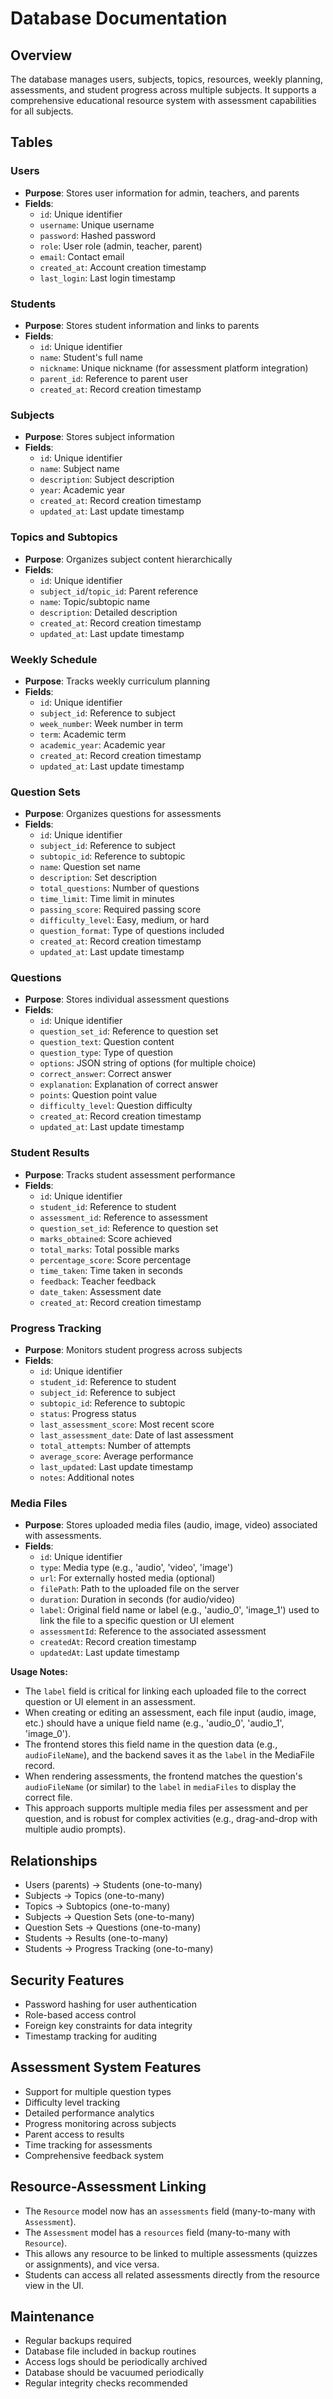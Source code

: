 # Database Documentation

## Overview
The database manages users, subjects, topics, resources, weekly planning, assessments, and student progress across multiple subjects. It supports a comprehensive educational resource system with assessment capabilities for all subjects.

## Tables

### Users
- **Purpose**: Stores user information for admin, teachers, and parents
- **Fields**:
  - `id`: Unique identifier
  - `username`: Unique username
  - `password`: Hashed password
  - `role`: User role (admin, teacher, parent)
  - `email`: Contact email
  - `created_at`: Account creation timestamp
  - `last_login`: Last login timestamp

### Students
- **Purpose**: Stores student information and links to parents
- **Fields**:
  - `id`: Unique identifier
  - `name`: Student's full name
  - `nickname`: Unique nickname (for assessment platform integration)
  - `parent_id`: Reference to parent user
  - `created_at`: Record creation timestamp

### Subjects
- **Purpose**: Stores subject information
- **Fields**:
  - `id`: Unique identifier
  - `name`: Subject name
  - `description`: Subject description
  - `year`: Academic year
  - `created_at`: Record creation timestamp
  - `updated_at`: Last update timestamp

### Topics and Subtopics
- **Purpose**: Organizes subject content hierarchically
- **Fields**:
  - `id`: Unique identifier
  - `subject_id`/`topic_id`: Parent reference
  - `name`: Topic/subtopic name
  - `description`: Detailed description
  - `created_at`: Record creation timestamp
  - `updated_at`: Last update timestamp

### Weekly Schedule
- **Purpose**: Tracks weekly curriculum planning
- **Fields**:
  - `id`: Unique identifier
  - `subject_id`: Reference to subject
  - `week_number`: Week number in term
  - `term`: Academic term
  - `academic_year`: Academic year
  - `created_at`: Record creation timestamp
  - `updated_at`: Last update timestamp

### Question Sets
- **Purpose**: Organizes questions for assessments
- **Fields**:
  - `id`: Unique identifier
  - `subject_id`: Reference to subject
  - `subtopic_id`: Reference to subtopic
  - `name`: Question set name
  - `description`: Set description
  - `total_questions`: Number of questions
  - `time_limit`: Time limit in minutes
  - `passing_score`: Required passing score
  - `difficulty_level`: Easy, medium, or hard
  - `question_format`: Type of questions included
  - `created_at`: Record creation timestamp
  - `updated_at`: Last update timestamp

### Questions
- **Purpose**: Stores individual assessment questions
- **Fields**:
  - `id`: Unique identifier
  - `question_set_id`: Reference to question set
  - `question_text`: Question content
  - `question_type`: Type of question
  - `options`: JSON string of options (for multiple choice)
  - `correct_answer`: Correct answer
  - `explanation`: Explanation of correct answer
  - `points`: Question point value
  - `difficulty_level`: Question difficulty
  - `created_at`: Record creation timestamp
  - `updated_at`: Last update timestamp

### Student Results
- **Purpose**: Tracks student assessment performance
- **Fields**:
  - `id`: Unique identifier
  - `student_id`: Reference to student
  - `assessment_id`: Reference to assessment
  - `question_set_id`: Reference to question set
  - `marks_obtained`: Score achieved
  - `total_marks`: Total possible marks
  - `percentage_score`: Score percentage
  - `time_taken`: Time taken in seconds
  - `feedback`: Teacher feedback
  - `date_taken`: Assessment date
  - `created_at`: Record creation timestamp

### Progress Tracking
- **Purpose**: Monitors student progress across subjects
- **Fields**:
  - `id`: Unique identifier
  - `student_id`: Reference to student
  - `subject_id`: Reference to subject
  - `subtopic_id`: Reference to subtopic
  - `status`: Progress status
  - `last_assessment_score`: Most recent score
  - `last_assessment_date`: Date of last assessment
  - `total_attempts`: Number of attempts
  - `average_score`: Average performance
  - `last_updated`: Last update timestamp
  - `notes`: Additional notes

### Media Files
- **Purpose**: Stores uploaded media files (audio, image, video) associated with assessments.
- **Fields**:
  - `id`: Unique identifier
  - `type`: Media type (e.g., 'audio', 'video', 'image')
  - `url`: For externally hosted media (optional)
  - `filePath`: Path to the uploaded file on the server
  - `duration`: Duration in seconds (for audio/video)
  - `label`: Original field name or label (e.g., 'audio_0', 'image_1') used to link the file to a specific question or UI element
  - `assessmentId`: Reference to the associated assessment
  - `createdAt`: Record creation timestamp
  - `updatedAt`: Last update timestamp

**Usage Notes:**
- The `label` field is critical for linking each uploaded file to the correct question or UI element in an assessment.
- When creating or editing an assessment, each file input (audio, image, etc.) should have a unique field name (e.g., 'audio_0', 'audio_1', 'image_0').
- The frontend stores this field name in the question data (e.g., `audioFileName`), and the backend saves it as the `label` in the MediaFile record.
- When rendering assessments, the frontend matches the question's `audioFileName` (or similar) to the `label` in `mediaFiles` to display the correct file.
- This approach supports multiple media files per assessment and per question, and is robust for complex activities (e.g., drag-and-drop with multiple audio prompts).

## Relationships
- Users (parents) → Students (one-to-many)
- Subjects → Topics (one-to-many)
- Topics → Subtopics (one-to-many)
- Subjects → Question Sets (one-to-many)
- Question Sets → Questions (one-to-many)
- Students → Results (one-to-many)
- Students → Progress Tracking (one-to-many)

## Security Features
- Password hashing for user authentication
- Role-based access control
- Foreign key constraints for data integrity
- Timestamp tracking for auditing

## Assessment System Features
- Support for multiple question types
- Difficulty level tracking
- Detailed performance analytics
- Progress monitoring across subjects
- Parent access to results
- Time tracking for assessments
- Comprehensive feedback system

## Resource-Assessment Linking

- The `Resource` model now has an `assessments` field (many-to-many with `Assessment`).
- The `Assessment` model has a `resources` field (many-to-many with `Resource`).
- This allows any resource to be linked to multiple assessments (quizzes or assignments), and vice versa.
- Students can access all related assessments directly from the resource view in the UI.

## Maintenance
- Regular backups required
- Database file included in backup routines
- Access logs should be periodically archived
- Database should be vacuumed periodically
- Regular integrity checks recommended 